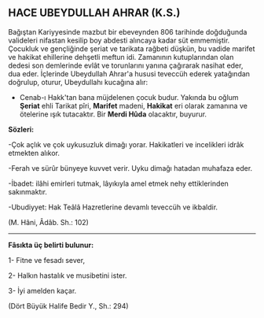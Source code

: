 ## HACE UBEYDULLAH AHRAR (K.S.)

Bağıştan Kariyyesinde mazbut bir ebeveynden 806 tarihinde doğduğunda valideleri nifastan ke­silip boy abdesti alıncaya kadar süt emmemiştir. Çocukluk ve gençliğinde şeriat ve tarikata rağbeti düşkün, bu vadide marifet ve hakikat ehillerine dehşetli meftun idi. Zamanının kutuplarından olan dedesi son demlerinde evlât ve to­runlarını yanına çağırarak nasihat eder, dua eder. İçlerinde Ubeydullah Ahrar'a hususi teveccüh ederek yatağından doğrulup, oturur, Ubeydullahı kucağına alır:

-  Cenab-ı Hakk'tan bana müjdelenen ço­cuk budur. Yakında bu oğlum **Şeriat** ehli Tari­kat pîri, **Marifet** madeni, **Hakikat** eri olarak za­manına ve ötelerine ışık tutacaktır. Bir **Merdi Hûda** olacaktır, buyurur.

**Sözleri:**

-Çok açlık ve çok uykusuzluk dimağı yo­rar. Hakikatleri ve incelikleri idrâk etmekten alıkor.

-Ferah ve sürûr bünyeye kuvvet verir. Uy­ku dimağı hatadan muhafaza eder.

-İbadet: ilâhi emirleri tutmak, lâyıkıyla amel etmek nehy ettiklerinden sakınmaktır.

-Ubudiyyet: Hak Teâlâ Hazretlerine de­vamlı teveccüh ve ikbaldir.

(M. Hâni, Âdâb. Sh.: 102)

<hr>

**Fâsıkta üç belirti bulunur:**

1- Fitne ve fe­sadı sever,

2- Halkın hastalık ve musibetini is­ter.

3- İyi amelden kaçar.

(Dört Büyük Halife Bedir Y., Sh.: 294)
